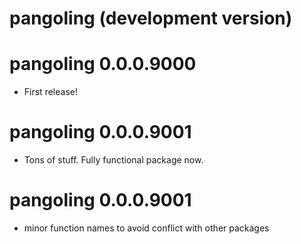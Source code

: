 # pangoling (development version)

# pangoling 0.0.0.9000
* First release!

# pangoling 0.0.0.9001
* Tons of stuff. Fully functional package now.

# pangoling 0.0.0.9001
* minor function names to avoid conflict with other packages
